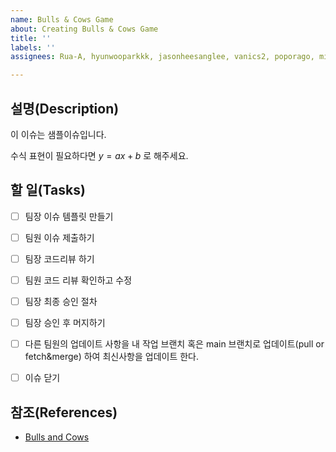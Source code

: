 ```yaml
---
name: Bulls & Cows Game
about: Creating Bulls & Cows Game
title: ''
labels: ''
assignees: Rua-A, hyunwooparkkk, jasonheesanglee, vanics2, poporago, minjong3

---
```


## 설명(Description)

이 이슈는 샘플이슈입니다.

수식 표현이 필요하다면 $y=ax+b$ 로 해주세요.

## 할 일(Tasks)

- [ ] 팀장 이슈 템플릿 만들기
- [ ] 팀원 이슈 제출하기
- [ ] 팀장 코드리뷰 하기
- [ ] 팀원 코드 리뷰 확인하고 수정
- [ ] 팀장 최종 승인 절차
- [ ] 팀장 승인 후 머지하기 

- [ ] 다른 팀원의 업데이트 사항을 내 작업 브랜치 혹은 main 브랜치로 업데이트(pull or fetch&merge) 하여 최신사항을 업데이트 한다.

- [ ] 이슈 닫기

## 참조(References)

- [Bulls and Cows](https://www.mathsisfun.com/games/bulls-and-cows.html)
